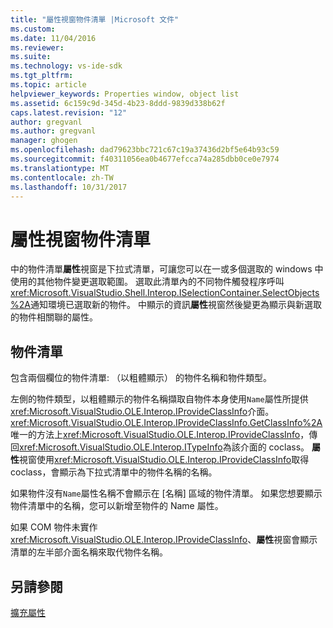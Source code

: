 ```yaml
---
title: "屬性視窗物件清單 |Microsoft 文件"
ms.custom: 
ms.date: 11/04/2016
ms.reviewer: 
ms.suite: 
ms.technology: vs-ide-sdk
ms.tgt_pltfrm: 
ms.topic: article
helpviewer_keywords: Properties window, object list
ms.assetid: 6c159c9d-345d-4b23-8ddd-9839d338b62f
caps.latest.revision: "12"
author: gregvanl
ms.author: gregvanl
manager: ghogen
ms.openlocfilehash: dad79623bbc721c67c19a37436d2bf5e64b93c59
ms.sourcegitcommit: f40311056ea0b4677efcca74a285dbb0ce0e7974
ms.translationtype: MT
ms.contentlocale: zh-TW
ms.lasthandoff: 10/31/2017
---
```

# <a name="properties-window-object-list"></a>屬性視窗物件清單
中的物件清單**屬性**視窗是下拉式清單，可讓您可以在一或多個選取的 windows 中使用的其他物件變更選取範圍。 選取此清單內的不同物件觸發程序呼叫<xref:Microsoft.VisualStudio.Shell.Interop.ISelectionContainer.SelectObjects%2A>通知環境已選取新的物件。 中顯示的資訊**屬性**視窗然後變更為顯示與新選取的物件相關聯的屬性。  
  
## <a name="the-object-list"></a>物件清單  
 包含兩個欄位的物件清單: （以粗體顯示） 的物件名稱和物件類型。  
  
 左側的物件類型，以粗體顯示的物件名稱擷取自物件本身使用`Name`屬性所提供<xref:Microsoft.VisualStudio.OLE.Interop.IProvideClassInfo>介面。 <xref:Microsoft.VisualStudio.OLE.Interop.IProvideClassInfo.GetClassInfo%2A>唯一的方法上<xref:Microsoft.VisualStudio.OLE.Interop.IProvideClassInfo>，傳回<xref:Microsoft.VisualStudio.OLE.Interop.ITypeInfo>為該介面的 coclass。 **屬性**視窗使用<xref:Microsoft.VisualStudio.OLE.Interop.IProvideClassInfo>取得 coclass，會顯示為下拉式清單中的物件名稱的名稱。  
  
 如果物件沒有`Name`屬性名稱不會顯示在 [名稱] 區域的物件清單。 如果您想要顯示物件清單中的名稱，您可以新增至物件的 Name 屬性。  
  
 如果 COM 物件未實作<xref:Microsoft.VisualStudio.OLE.Interop.IProvideClassInfo>、**屬性**視窗會顯示清單的左半部介面名稱來取代物件名稱。  
  
## <a name="see-also"></a>另請參閱  
 [擴充屬性](../../extensibility/internals/extending-properties.md)